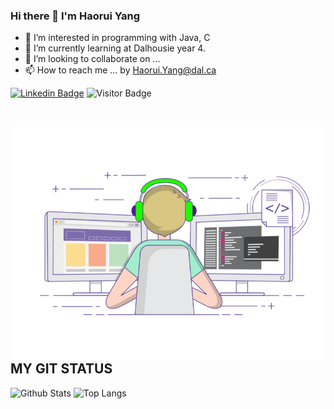 ### Hi there 👋 I'm Haorui Yang

- 👀 I’m interested in programming with Java, C
- 🌱 I’m currently learning at Dalhousie year 4.
- 💞️ I’m looking to collaborate on ...
- 📫 How to reach me ... by Haorui.Yang@dal.ca




[![Linkedin Badge](https://img.shields.io/badge/-Haorui_Yang-blue?style=plastic-square&logo=Linkedin&logoColor=white&link=https://www.linkedin.com/in/haorui-jasper-yang-75007a215//)](https://www.linkedin.com/in/haorui-jasper-yang-75007a215/)
![Visitor Badge](https://visitor-badge.laobi.icu/badge?page_id=Jasper-Rui)

<p align="center">
  <img src="https://raw.githubusercontent.com/andreasbm/readme/master/assets/lines/colored.png" img width="5000" height="3" />
</p>

<img align="right" alt="GIF" src="https://github.com/rohitm17/rohitm17/blob/main/coder.gif" width="500"/>


## MY GIT STATUS
![Github Stats](https://github-readme-stats.vercel.app/api?username=Jasper-Rui&count_private=true&show_icons=true&theme=tokyonight&include_all_commits=true)
![Top Langs](https://github-readme-stats.vercel.app/api/top-langs/?username=Jasper-Rui&hide=TeX&layout=compact)

<!---
Jasper-Yang-715/Jasper-Yang-715 is a ✨ special ✨ repository because its `README.md` (this file) appears on your GitHub profile.
You can click the Preview link to take a look at your changes.
--->

